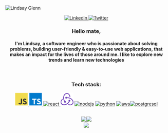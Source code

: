 ![Lindsay Glenn](https://user-images.githubusercontent.com/88434441/176928149-8deb1e4d-349a-490a-8403-c15255e1c3ec.png)


<p align="center">
  <a href="https://www.linkedin.com/in/lindsaycode/">
    <img src="https://img.shields.io/badge/lindsay_glenn-%230077B5.svg?style=for-the-badge&logo=linkedin&logoColor=white" alt="Linkedin" />
 </a>
<a href="https://twitter.com/lindsaycode05">
    <img src="https://img.shields.io/badge/-@lindsaycode05-%231DA1F2.svg?style=for-the-badge&logo=Twitter&logoColor=white" alt="Twitter" />
 </a>

<h3 align="center">Hello mate,</h3>

<h4 align="center">I'm Lindsay, a software engineer who is passionate about solving problems, building user-friendly & easy-to-use web applications, that makes an impact for the lives of those around me. I like to explore new trends and learn new technologies</h4>
<br>

<h3 align="center">Tech stack:</h3>
<p align="center"> 
<a href="https://developer.mozilla.org/en-US/docs/Web/JavaScript" target="_blank" rel="noreferrer"><img src="https://raw.githubusercontent.com/devicons/devicon/master/icons/javascript/javascript-original.svg" alt="javascript" width="40" height="40"/> </a><a href="https://www.typescriptlang.org/" target="_blank" rel="noreferrer"> <img src="https://raw.githubusercontent.com/devicons/devicon/master/icons/typescript/typescript-original.svg" alt="typescript" width="40" height="40"/> </a><a href="https://reactjs.org/" target="_blank" rel="noreferrer"> <img src="https://user-images.githubusercontent.com/88434441/173157912-009ec213-688b-49a5-a3d3-89d8d68fb466.png" alt="react" width="44" height="40"/> </a><a href="https://redux.js.org" target="_blank" rel="noreferrer"> <img src="https://raw.githubusercontent.com/devicons/devicon/master/icons/redux/redux-original.svg" alt="redux" width="40" height="40"/></a> <a href="https://nodejs.org/en/" target="_blank" rel="noreferrer"><img src="https://user-images.githubusercontent.com/88434441/173157764-0553ac8d-7504-4940-942b-f96ce9f68eb5.png" alt="nodejs" width="40" height="43"/></a> <a href="https://www.python.org" target="_blank" rel="noreferrer"><img src="https://user-images.githubusercontent.com/88434441/173158078-ba1dc61c-1ac8-40d2-ba32-49e4e5892e0a.png" alt="python" width="40" height="45"/></a> <a href="https://aws.amazon.com" target="_blank" rel="noreferrer"><img src="https://user-images.githubusercontent.com/88434441/173158376-281ecfd6-c19a-43fd-898c-8415d0946feb.png" alt="aws" width="63" height="42"/></a><a href="https://www.postgresql.org" target="_blank" rel="noreferrer"><img src="https://user-images.githubusercontent.com/88434441/173887342-a537b9ca-6ea6-4238-88dc-3c9ee9886b85.png" alt="postgresql" width="56" height="52"/></a></p>


<br>
<div align="center"><img src="https://github-readme-streak-stats.herokuapp.com/?user=dragoshcode&theme=swift"><img src="https://github-readme-stats.vercel.app/api?username=dragoshcode&theme=swift"/></div>
<div align = "center">
 <img src="https://github-readme-stats.vercel.app/api/top-langs/?username=dragoshcode&theme=swift&&layout=compact"
</div>

